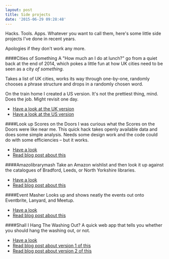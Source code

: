 ```yaml
---
layout: post
title: Side projects
date: '2015-06-29 09:28:48'
---
```


Hacks. Tools. Apps. Whatever you want to call them, here's some little side projects I've done in recent years.

Apologies if they don't work any more.

####Cities of Something
A "How much an I do at lunch?" go from a quiet back at the end of 2014, which pokes a little fun at how UK cities need to be seen as a city *of something*.

Takes a list of UK cities, works its way through one-by-one, randomly chooses a phrase structure and drops in a randomly chosen word.

On the train home I created a US version. It's not the prettiest thing, mind. Does the job. Might revisit one day.

* [Have a look at the UK version](http://cities.studioofthings.com)
* [Have a look at the US version](http://cities.studioofthings.com?country=usa)

####Look up Scores on the Doors
I was curious what the Scores on the Doors were like near me. This quick hack takes openly available data and does some simple analysis. Needs some design work and the code could do with some efficiencies – but it works.

* [Have a look](http://www.studioofthings.com/dev/playground/livefoodauthorities.php)
* [Read blog post about this](/view-your-local-scores-on-the-doors)

####Amazolibrarymash
Take an Amazon wishlist and then look it up against the catalogues of Bradford, Leeds, or North Yorkshire libraries.

* [Have a look](http://www.studioofthings.com/books/amazon-wishlist.php)
* [Read blog post about this](/look-up-your-amazon-wish-list-in-a-local-library)

####Event Masher
Looks up and shows neatly the events out onto Eventbrite, Lanyard, and Meetup.

* [Have a look](http://www.studioofthings.com/eventmasher/)
* [Read blog post about this](/hacking-together-a-data-masher)

####Shall I Hang The Washing Out?
A quick web app that tells you whether you should hang the washing out, or not.

* [Have a look](http://www.studioofthings.com/washingout/index.php)
* [Read blog post about version 1 of this](/weathering-a-two-hour-hack)
* [Read blog post about version 2 of this](/better-when-relevant)
